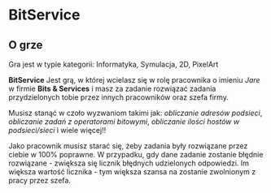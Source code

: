 # BitService
## O grze
Gra jest w typie kategorii: Informatyka, Symulacja, 2D, PixelArt

__BitService__ Jest grą, w której wcielasz się w rolę pracownika o imieniu _Jare_ w firmie __Bits & Services__ i masz za 
zadanie rozwiązać zadania przydzielonych tobie przez innych pracowników oraz szefa firmy.

Musisz stanąć w czoło wyzwaniom takimi jak: 
    _obliczanie adresów podsieci_, 
    _obliczanie zadań z operatorami bitowymi_, 
    _obliczanie ilości hostów w podsieci/sieci_ 
i wiele więcej!!

Jako pracownik musisz starać się, żeby zadania były rozwiązane przez ciebie w 100% poprawne. W przypadku,
gdy dane zadanie zostanie błędnie rozwiązane - zwiększa się licznik błędnych udzielonych odpowiedzi.
Im większa wartość licznika - tym większa szansa na zostanie zwolnionym z pracy przez szefa.

